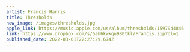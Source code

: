 ```yaml
---
artist: Francis Harris
title: Thresholds
new_image: /images/thresholds.jpg
apple_link: https://music.apple.com/us/album/thresholds/1597944846
link: https://www.dropbox.com/s/6ah6kwkgu980tkl/Francis.zip?dl=1
published_date: 2022-03-01T22:27:29.674Z
---
```

